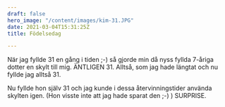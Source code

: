 ```yaml
---
draft: false
hero_image: "/content/images/kim-31.JPG"
date: 2021-03-04T15:31:25Z
title: Födelsedag

---
```

När jag fyllde 31 en gång i tiden ;-) så gjorde min då nyss fyllda 7-åriga dotter en skylt till mig. ÄNTLIGEN 31. Alltså, som jag hade längtat och nu fyllde jag alltså 31.

Nu fyllde hon själv 31 och jag kunde i dessa återvinningstider använda skylten igen. (Hon visste inte att jag hade sparat den ;-) ) SURPRISE.